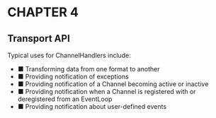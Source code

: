 # CHAPTER 4

## Transport API

Typical uses for ChannelHandlers include:

- ■ Transforming data from one format to another
- ■ Providing notification of exceptions
- ■ Providing notification of a Channel becoming active or inactive
- ■ Providing notification when a Channel is registered with or deregistered from an EventLoop
- ■ Providing notification about user-defined events